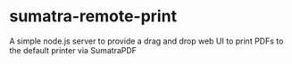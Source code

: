 # sumatra-remote-print
A simple node.js server to provide a drag and drop web UI to print PDFs to the default printer via SumatraPDF
